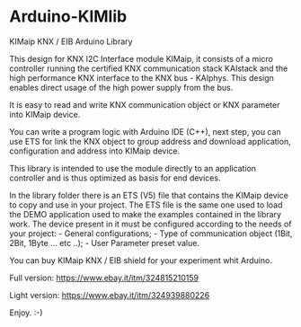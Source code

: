 # Arduino-KIMlib
KIMaip KNX / EIB Arduino Library

This design for KNX I2C Interface module KIMaip, it consists of a micro controller running the certified KNX communication stack KAIstack and the high performance KNX interface to the KNX bus - KAIphys. This design enables direct usage of the high power supply from the bus.

It is easy to read and write KNX communication object or KNX parameter into KIMaip device.

You can write a program logic with Arduino IDE (C++), next step, you can use ETS for link the KNX object to group address and download application, configuration and address into KIMaip device.

This library is intended to use the module directly to an application controller and is thus optimized as basis for end devices.

In the library folder there is an ETS (V5) file that contains the KIMaip device to copy and use in your project.
The ETS file is the same one used to load the DEMO application used to make the examples contained in the library work.
The device present in it must be configured according to the needs of your project:
    - General configurations;
    - Type of communication object (1Bit, 2Bit, 1Byte ... etc ..);
    - User Parameter preset value.

You can buy KIMaip KNX / EIB shield for your experiment whit Arduino.

Full version: https://www.ebay.it/itm/324815210159

Light version: https://www.ebay.it/itm/324939880226

Enjoy. :-)
